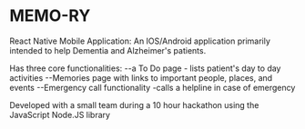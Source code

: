 # MEMO-RY
React Native Mobile Application: An IOS/Android application primarily intended to help Dementia and Alzheimer's patients.  

Has three core functionalities:
  --a To Do page - lists patient's day to day activities 
  --Memories page with links to important people, places, and events 
  --Emergency call functionality -calls a helpline in case of emergency  
  
  Developed with a small team during a 10 hour hackathon using the JavaScript Node.JS library
